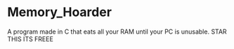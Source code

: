 # Memory_Hoarder
A program made in C that eats all your RAM until your PC is unusable.
STAR THIS ITS FREEE
